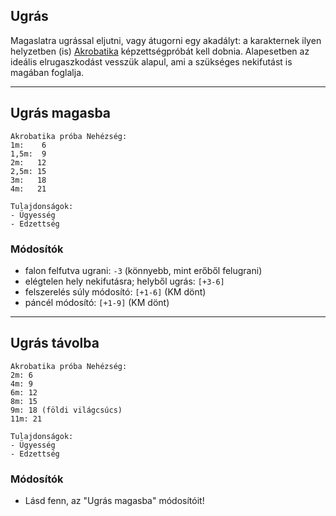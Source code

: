 ## Ugrás

Magaslatra ugrással eljutni, vagy átugorni egy akadályt: a karakternek ilyen helyzetben (is) [Akrobatika](../kepzettsegek.primer.altalanos/akrobatika.md) képzettségpróbát kell dobnia. Alapesetben az ideális elrugaszkodást vesszük alapul, ami a szükséges nekifutást is magában foglalja.

---
## Ugrás magasba

```
Akrobatika próba Nehézség:
1m:    6
1,5m:  9
2m:   12
2,5m: 15
3m:   18
4m:   21

Tulajdonságok:
- Ügyesség
- Edzettség
```

### Módosítók

- falon felfutva ugrani: `-3` (könnyebb, mint erőből felugrani)
- elégtelen hely nekifutásra; helyből ugrás: `[+3-6]`
- felszerelés súly módosító: `[+1-6]` (KM dönt)
- páncél módosító: `[+1-9]` (KM dönt)

---
## Ugrás távolba

```
Akrobatika próba Nehézség:
2m: 6
4m: 9
6m: 12
8m: 15
9m: 18 (földi világcsúcs)
11m: 21

Tulajdonságok:
- Ügyesség
- Edzettség
```

### Módosítók

- Lásd fenn, az "Ugrás magasba" módosítóit!
